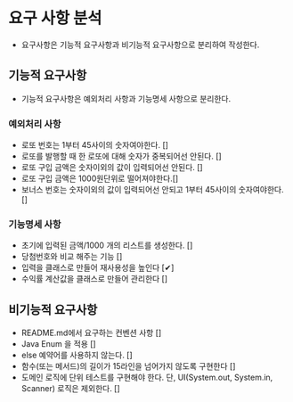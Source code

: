 # 요구 사항 분석

* 요구사항은 기능적 요구사항과 비기능적 요구사항으로 분리하여 작성한다.

## 기능적 요구사항

* 기능적 요구사항은 예외처리 사항과 기능명세 사항으로 분리한다.

### 예외처리 사항

- 로또 번호는 1부터 45사이의 숫자여야한다. []
- 로또를 발행할 때 한 로또에 대해 숫자가 중복되어선 안된다. []
- 로또 구입 금액은 숫자이외의 값이 입력되어선 안된다. []
- 로또 구입 금액은 1000원단위로 떨어져야한다.[]
- 보너스 번호는 숫자이외의 값이 입력되어선 안되고 1부터 45사이의 숫자여야한다. []

### 기능명세 사항

- 초기에 입력된 금액/1000 개의 리스트를 생성한다. []
- 당첨번호와 비교 해주는 기능 []
- 입력을 클래스로 만들어 재사용성을 높인다 [✔]
- 수익률 계산값을 클래스로 만들어 관리한다 []

## 비기능적 요구사항

- README.md에서 요구하는 컨벤션 사항 []
- Java Enum 을 적용 []
- else 예약어를 사용하지 않는다. []
- 함수(또는 메서드)의 길이가 15라인을 넘어가지 않도록 구현한다 []
- 도메인 로직에 단위 테스트를 구현해야 한다. 단, UI(System.out, System.in, Scanner) 로직은 제외한다. []